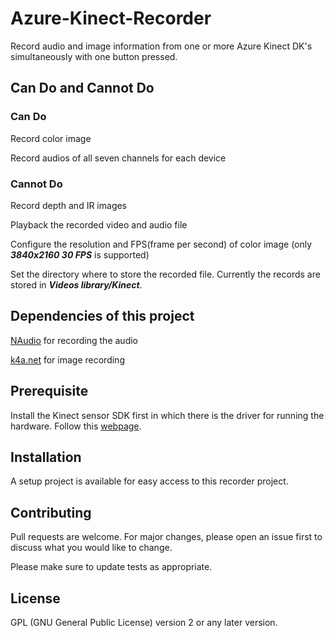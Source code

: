 # Azure-Kinect-Recorder
Record audio and image information from one or more Azure Kinect DK's simultaneously with one button pressed.

## Can Do and Cannot Do
### Can Do
Record color image

Record audios of all seven channels for each device
### Cannot Do
Record depth and IR images

Playback the recorded video and audio file

Configure the resolution and FPS(frame per second) of color image (only ___3840x2160 30 FPS___ is supported)

Set the directory where to store the recorded file. Currently the records are stored in ___Videos library/Kinect___.

## Dependencies of this project
[NAudio](https://github.com/naudio/NAudio) for recording the audio

[k4a.net](https://github.com/bibigone/k4a.net) for image recording

## Prerequisite
Install the Kinect sensor SDK first in which there is the driver for running the hardware. Follow this [webpage](https://docs.microsoft.com/en-us/azure/kinect-dk/set-up-azure-kinect-dk).

## Installation
A setup project is available for easy access to this recorder project.

## Contributing
Pull requests are welcome. For major changes, please open an issue first to discuss what you would like to change.

Please make sure to update tests as appropriate.

## License
GPL (GNU General Public License) version 2 or any later version.
